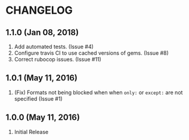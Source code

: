 # CHANGELOG

## 1.1.0 (Jan 08, 2018)

1. Add automated tests.  (Issue #4)
1. Configure travis CI to use cached versions of gems.  (Issue #8)
1. Correct rubocop issues.  (Issue #11)

## 1.0.1 (May 11, 2016)

1. (Fix) Formats not being blocked when when `only:` or `except:` are not specified (Issue #1)

## 1.0.0 (May 11, 2016)

1. Initial Release
